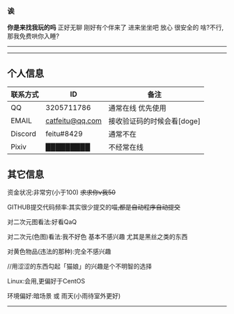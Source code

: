 ### 诶
**你是来找我玩的吗**
正好无聊 刚好有个伴来了 进来坐坐吧
放心 很安全的  啥?不行,那我免费哄你入睡?

---
---

个人信息
---
联系方式|ID|备注
-|-|-|
QQ|3205711786|通常在线 优先使用
EMAIL|catfeitu@qq.com|接收验证码的时候会看[doge]
Discord|feitu#8429|通常不在
Pixiv|█████████|不经常在线



其它信息
---

资金状况:非常穷(小于100) <del>求求你v我50<del>
  
GITHUB提交代码频率:其实很少提交的喵<del>,都是自动程序自动提交<del>
  
对二次元图看法:好看QaQ
  
对二次元(色图)看法:我不好色 基本不感兴趣  尤其是黑丝之类的东西
  
对黄色物品(违法的那种):完全不感兴趣
  
//用涩涩的东西勾起「猫娘」的兴趣是个不明智的选择

Linux:会用,更偏好于CentOS
  
环境偏好:暗场景 或 雨天(小雨待室外更好)
  
 
---
 
